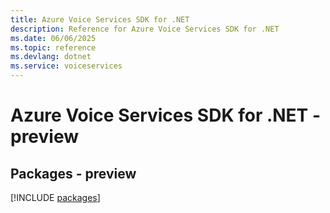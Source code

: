 ```yaml
---
title: Azure Voice Services SDK for .NET
description: Reference for Azure Voice Services SDK for .NET
ms.date: 06/06/2025
ms.topic: reference
ms.devlang: dotnet
ms.service: voiceservices
---
```

# Azure Voice Services SDK for .NET - preview
## Packages - preview
[!INCLUDE [packages](voice-services-index.md)]